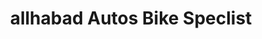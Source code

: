 ---
title: "allhabad Autos Bike Speclist"
url: /karachi/allhabad-autos-bike-speclist/
shop: Allgemein
---
